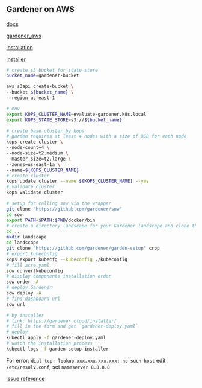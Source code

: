 #

## Gardener on AWS

[docs](https://gardener.cloud/using-gardener/developer/topic/)

[gardener_aws](https://gardener.cloud/050-tutorials/content/howto/gardener_aws/)

[installation](https://github.com/gardener/garden-setup)

[installer](https://gardener.cloud/installer/)

```bash
# create s3 bucket for state store
bucket_name=gardener-bucket

aws s3api create-bucket \
--bucket ${bucket_name} \
--region us-east-1

# env
export KOPS_CLUSTER_NAME=evaluate-gardener.k8s.local
export KOPS_STATE_STORE=s3://${bucket_name}

# create base cluster by kops
# garden requires at least 4 nodes with a size of 8GB for each node
kops create cluster \
--node-count=4 \
--node-size=t2.medium \
--master-size=t2.large \
--zones=us-east-1a \
--name=${KOPS_CLUSTER_NAME}
# create cluster
kops update cluster --name ${KOPS_CLUSTER_NAME} --yes
# validate cluster
kops validate cluster

# setup for calling sow via the wrapper
git clone "https://github.com/gardener/sow"
cd sow
export PATH=$PATH:$PWD/docker/bin
# create a directory landscape for your Gardener landscape and clone this repository into a subdirectory called crop
cd ..
mkdir landscape
cd landscape
git clone "https://github.com/gardener/garden-setup" crop
# export kubeconfig
kops export kubecfg --kubeconfig ./kubeconfig
# fill acre.yaml
sow convertkubeconfig
# display components installation order
sow order -A
# deploy Gardener
sow deploy -A
# find dashboard url
sow url
```

```bash
# by installer
# link: https://gardener.cloud/installer/
# fill in the form and get `gardener-deploy.yaml`
# deploy
kubectl apply -f gardener-deploy.yaml
# watch the installation process
kubectl logs -f garden-setup-installer
```

For error: `dial tcp: lookup xxx.xxx.xxx.xxx: no such host`
edit `/etc/resolv.conf`, set `nameserver 8.8.8.8`

[issue reference](https://github.com/gardener/gardener/issues/180)
